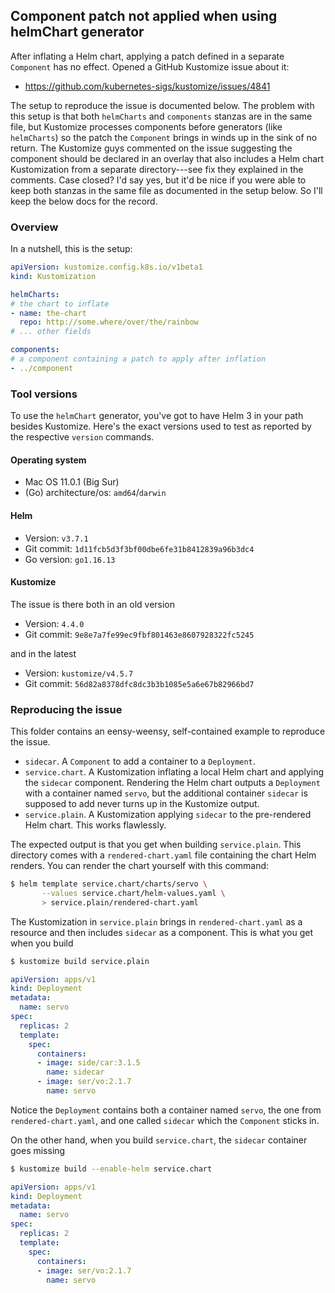 Component patch not applied when using helmChart generator
----------------------------------------------------------

After inflating a Helm chart, applying a patch defined in a separate
`Component` has no effect. Opened a GitHub Kustomize issue about it:

- https://github.com/kubernetes-sigs/kustomize/issues/4841

The setup to reproduce the issue is documented below. The problem with
this setup is that both `helmCharts` and `components` stanzas are in
the same file, but Kustomize processes components before generators
(like `helmCharts`) so the patch the `Component` brings in winds up
in the sink of no return. The Kustomize guys commented on the issue
suggesting the component should be declared in an overlay that also
includes a Helm chart Kustomization from a separate directory---see
fix they explained in the comments. Case closed? I'd say yes, but
it'd be nice if you were able to keep both stanzas in the same file
as documented in the setup below. So I'll keep the below docs for
the record.


### Overview

In a nutshell, this is the setup:

```yaml
apiVersion: kustomize.config.k8s.io/v1beta1
kind: Kustomization

helmCharts:
# the chart to inflate
- name: the-chart
  repo: http://some.where/over/the/rainbow
# ... other fields

components:
# a component containing a patch to apply after inflation
- ../component
```


### Tool versions

To use the `helmChart` generator, you've got to have Helm 3 in your
path besides Kustomize. Here's the exact versions used to test as
reported by the respective `version` commands.

#### Operating system
* Mac OS 11.0.1 (Big Sur)
* (Go) architecture/os: `amd64`/`darwin`

#### Helm
* Version: `v3.7.1`
* Git commit: `1d11fcb5d3f3bf00dbe6fe31b8412839a96b3dc4`
* Go version: `go1.16.13`

#### Kustomize
The issue is there both in an old version
* Version: `4.4.0`
* Git commit: `9e8e7a7fe99ec9fbf801463e8607928322fc5245`

and in the latest
* Version: `kustomize/v4.5.7`
* Git commit: `56d82a8378dfc8dc3b3b1085e5a6e67b82966bd7`


### Reproducing the issue

This folder contains an eensy-weensy, self-contained example to
reproduce the issue.

* `sidecar`. A `Component` to add a container to a `Deployment`.
* `service.chart`. A Kustomization inflating a local Helm chart
   and applying the `sidecar` component. Rendering the Helm chart
   outputs a `Deployment` with a container named `servo`, but the
   additional container `sidecar` is supposed to add never turns
   up in the Kustomize output.
* `service.plain`. A Kustomization applying `sidecar` to the pre-rendered
   Helm chart. This works flawlessly.

The expected output is that you get when building `service.plain`.
This directory comes with a `rendered-chart.yaml` file containing
the chart Helm renders. You can render the chart yourself with this
command:

```bash
$ helm template service.chart/charts/servo \
       --values service.chart/helm-values.yaml \
       > service.plain/rendered-chart.yaml
```

The Kustomization in `service.plain` brings in `rendered-chart.yaml`
as a resource and then includes `sidecar` as a component. This is
what you get when you build

```bash
$ kustomize build service.plain
```

```yaml
apiVersion: apps/v1
kind: Deployment
metadata:
  name: servo
spec:
  replicas: 2
  template:
    spec:
      containers:
      - image: side/car:3.1.5
        name: sidecar
      - image: ser/vo:2.1.7
        name: servo
```

Notice the `Deployment` contains both a container named `servo`,
the one from `rendered-chart.yaml`, and one called `sidecar` which
the `Component` sticks in.

On the other hand, when you build `service.chart`, the `sidecar`
container goes missing

```bash
$ kustomize build --enable-helm service.chart
```

```yaml
apiVersion: apps/v1
kind: Deployment
metadata:
  name: servo
spec:
  replicas: 2
  template:
    spec:
      containers:
      - image: ser/vo:2.1.7
        name: servo
```
